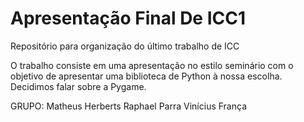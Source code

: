 # Apresentação Final De ICC1
Repositório para organização do último trabalho de ICC

O trabalho consiste em uma apresentação no estilo seminário com o objetivo de apresentar uma biblioteca de Python à nossa escolha. Decidimos falar sobre a Pygame.

GRUPO: 
        Matheus Herberts
        Raphael Parra
        Vinícius França
